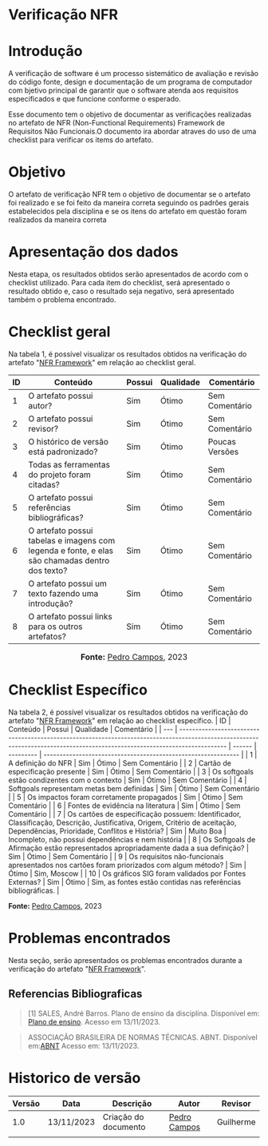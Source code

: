 # Verificação NFR

# Introdução
A verificação de software é um processo sistemático de avaliação e revisão do código fonte, design e documentação de um programa de computador com bjetivo principal de garantir que o software atenda aos requisitos especificados e que funcione conforme o esperado. 

Esse documento tem o objetivo de documentar as verificações realizadas no artefato de NFR (Non-Functional Requirements) Framework de Requisitos Não Funcionais.O documento ira abordar atraves do uso de uma checklist para verificar os items do artefato.

# Objetivo

O artefato de verificação NFR tem o objetivo de documentar se o artefato foi realizado e se foi feito da maneira correta seguindo os padrões gerais estabelecidos pela disciplina e se os itens do artefato em questão foram realizados da maneira correta

# Apresentação dos dados

Nesta etapa, os resultados obtidos serão apresentados de acordo com o checklist utilizado. Para cada item do checklist, será apresentado o resultado obtido e, caso o resultado seja negativo, será apresentado também o problema encontrado.

# Checklist geral

Na tabela 1, é possível visualizar os resultados obtidos na verificação do artefato "[NFR Framework](https://requisitos-de-software.github.io/2023.2-LibreOffice/modelagem/agil/nfr/)" em relação ao checklist geral.

| ID  | Conteúdo                                                                                       | Possui | Qualidade | Comentário     |
| --- | ---------------------------------------------------------------------------------------------- | ------ | --------- | -------------- |
| 1   | O artefato possui autor?                                                                       | Sim    | Ótimo     | Sem Comentário |
| 2   | O artefato possui revisor?                                                                     | Sim    | Ótimo     | Sem Comentário |
| 3   | O histórico de versão está padronizado?                                                        | Sim    | Ótimo     | Poucas Versões |
| 4   | Todas as ferramentas do projeto foram citadas?                                                 | Sim    | Ótimo     | Sem Comentário |
| 5   | O artefato possui referências bibliográficas?                                                  | Sim    | Ótimo     | Sem Comentário |
| 6   | O artefato possui tabelas e imagens com legenda e fonte, e elas são chamadas dentro dos texto? | Sim    | Ótimo     | Sem Comentário |
| 7   | O artefato possui um texto fazendo uma introdução?                                             | Sim    | Ótimo     | Sem Comentário |
| 8   | O artefato possui links para os outros artefatos?                                              | Sim    | Ótimo     | Sem Comentário |

<div align="center">
<font size="3"><p style="text-align: center"><b>Fonte:</b> <a href="https://github.com/pedrocampos0">Pedro Campos</a>, 2023</p></font>
</div>

# Checklist Específico

Na tabela 2, é possível visualizar os resultados obtidos na verificação do artefato "[NFR Framework](https://requisitos-de-software.github.io/2023.2-LibreOffice/modelagem/agil/nfr/)" em relação ao checklist específico.
| ID  | Conteúdo                                                                                                                                                                    | Possui | Qualidade | Comentário                                                    |
| --- | --------------------------------------------------------------------------------------------------------------------------------------------------------------------------- | ------ | --------- | ------------------------------------------------------------- |
| 1   | A definição do NFR                                                                                                                                                          | Sim    | Ótimo     | Sem Comentário                                                |
| 2   | Cartão de especificação presente                                                                                                                                            | Sim    | Ótimo     | Sem Comentário                                                |
| 3   | Os softgoals estão condizentes com o contexto                                                                                                                               | Sim    | Ótimo     | Sem Comentário                                                |
| 4   | Softgoals representam metas bem definidas                                                                                                                                   | Sim    | Ótimo     | Sem Comentário                                                |
| 5   | Os impactos foram corretamente propagados                                                                                                                                   | Sim    | Ótimo     | Sem Comentário                                                |
| 6   | Fontes de evidência na literatura                                                                                                                                           | Sim    | Ótimo     | Sem Comentário                                                |
| 7   | Os cartões de especificação possuem: Identificador, Classificação, Descrição, Justificativa, Origem, Critério de aceitação, Dependências, Prioridade, Conflitos e História? | Sim    | Muito Boa | Incompleto, não possui dependências e nem história            |
| 8   | Os Softgoals de Afirmação estão representados apropriadamente dada a sua definição?                                                                                         | Sim    | Ótimo     | Sem Comentário                                                |
| 9   | Os requisitos não-funcionais apresentados nos cartões foram priorizados com algum método?                                                                                   | Sim    | Ótimo     | Sim, Moscow                                                   |
| 10  | Os gráficos SIG foram validados por Fontes Externas?                                                                                                                        | Sim    | Ótimo     | Sim, as fontes estão contidas nas referências bibliográficas. |

**Fonte:** [Pedro Campos](https://github.com/pedrocampos0), 2023

# Problemas encontrados
Nesta seção, serão apresentados os problemas encontrados durante a verificação do artefato "[NFR Framework](https://requisitos-de-software.github.io/2023.2-LibreOffice/modelagem/agil/nfr/)".

## Referencias Bibliograficas

> [1] SALES, André Barros. Plano de ensino da disciplina. Disponível em: [Plano de ensino](https://aprender3.unb.br/pluginfile.php/2692699/mod_resource/content/34/Plano_de_Ensino%20RE%20022023%20Turma%202.pdf ). Acesso em 13/11/2023.

> ASSOCIAÇÃO BRASILEIRA DE NORMAS TÉCNICAS. ABNT. Disponível em:[ABNT](https://www.abnt.org.br/) Acesso em: 13/11/2023.

# Historico de versão
| Versão | Data       | Descrição            | Autor                                           | Revisor   |
| ------ | ---------- | -------------------- | ----------------------------------------------- | --------- |
| 1.0    | 13/11/2023 | Criação do documento | [Pedro Campos](https://github.com/pedrocampos0) | Guilherme |
|        |            |                      |                                                 |           |
